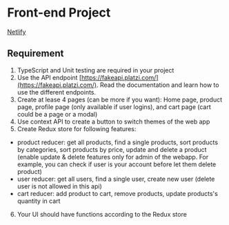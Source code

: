 # Front-end Project
[Netlify](https://fep-avinashmalla.netlify.app/)

## Requirement
1. TypeScript and Unit testing are required in your project
2. Use the API endpoint [https://fakeapi.platzi.com/](https://fakeapi.platzi.com/). Read the documentation and learn how to use the different endpoints.
3. Create at lease 4 pages (can be more if you want): Home page, product page, 
profile page (only available if user logins), and cart page (cart could be a page or a modal)
4. Use context API to create a button to switch themes of the web app
5. Create Redux store for following features:
- product reducer: get all products, find a single products, sort products by
categories, sort products by price, update and delete a product (enable update & delete features only for admin of the webapp. For example, you can check if user is your account before let them delete product)
- user reducer: get all users, find a single user, create new user (delete user is not allowed in this api)
- cart reducer: add product to cart, remove products, update products's quantity in cart
6. Your UI should have functions according to the Redux store
